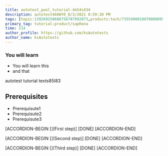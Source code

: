 ```yaml
---
title: autotest_pool_tutorial-de54s434
description: autotest466WY0_8/3/2021 8:59:10 PM
tags: [topic:139269250608756787992873,products:tech/73554900100700000996,tutorial:experience/advanced]
primary_tag: tutorial:product/sapHana
time: 214
author_profile: https://github.com/ksAutotests
author_name: ksAutotests
---
```

### You will learn
- You will learn this
- and that

autotest tutorial texts85I83

## Prerequisites
- Prerequisute1
- Prerequisute2
- Prerequisute3

[ACCORDION-BEGIN [](First step)]
[DONE]
[ACCORDION-END]

[ACCORDION-BEGIN [](Second step)]
[DONE]
[ACCORDION-END]

[ACCORDION-BEGIN [](Third step)]
[DONE]
[ACCORDION-END]

